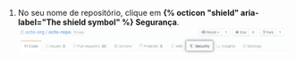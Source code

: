 1. No seu nome de repositório, clique em **{% octicon "shield" aria-label="The shield symbol" %} Segurança**. ![Guia de segurança](/assets/images/help/repository/security-tab.png)

